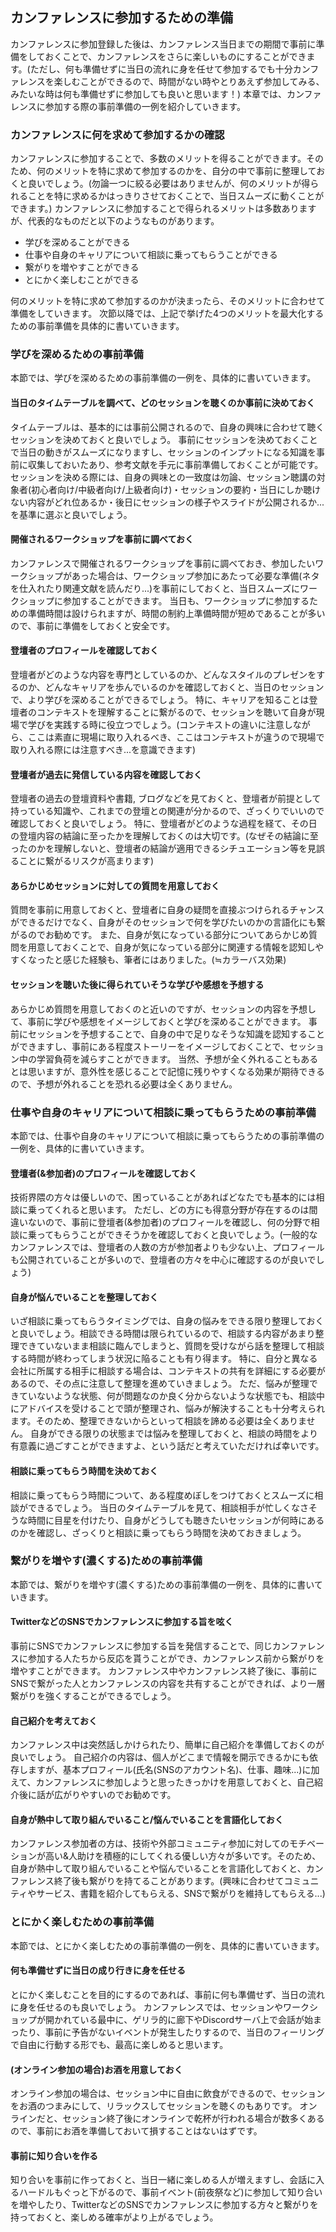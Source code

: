 ## カンファレンスに参加するための準備

カンファレンスに参加登録した後は、カンファレンス当日までの期間で事前に準備をしておくことで、カンファレンスをさらに楽しいものにすることができます。(ただし、何も準備せずに当日の流れに身を任せて参加するでも十分カンファレンスを楽しむことができるので、時間がない時やとりあえず参加してみる、みたいな時は何も準備せずに参加しても良いと思います！)
本章では、カンファレンスに参加する際の事前準備の一例を紹介していきます。

### カンファレンスに何を求めて参加するかの確認

カンファレンスに参加することで、多数のメリットを得ることができます。そのため、何のメリットを特に求めて参加するのかを、自分の中で事前に整理しておくと良いでしょう。(勿論一つに絞る必要はありませんが、何のメリットが得られることを特に求めるかはっきりさせておくことで、当日スムーズに動くことができます。)
カンファレンスに参加することで得られるメリットは多数ありますが、代表的なものだと以下のようなものがあります。

- 学びを深めることができる
- 仕事や自身のキャリアについて相談に乗ってもらうことができる
- 繋がりを増やすことができる
- とにかく楽しむことができる

何のメリットを特に求めて参加するのかが決まったら、そのメリットに合わせて準備をしていきます。
次節以降では、上記で挙げた4つのメリットを最大化するための事前準備を具体的に書いていきます。

### 学びを深めるための事前準備

本節では、学びを深めるための事前準備の一例を、具体的に書いていきます。

#### 当日のタイムテーブルを調べて、どのセッションを聴くのか事前に決めておく

タイムテーブルは、基本的には事前公開されるので、自身の興味に合わせて聴くセッションを決めておくと良いでしょう。
事前にセッションを決めておくことで当日の動きがスムーズになりますし、セッションのインプットになる知識を事前に収集しておいたあり、参考文献を手元に事前準備しておくことが可能です。
セッションを決める際には、自身の興味との一致度は勿論、セッション聴講の対象者(初心者向け/中級者向け/上級者向け)・セッションの要約・当日にしか聴けない内容がどれ位あるか・後日にセッションの様子やスライドが公開されるか...を基準に選ぶと良いでしょう。

#### 開催されるワークショップを事前に調べておく

カンファレンスで開催されるワークショップを事前に調べておき、参加したいワークショップがあった場合は、ワークショップ参加にあたって必要な準備(ネタを仕入れたり関連文献を読んだり...)を事前にしておくと、当日スムーズにワークショップに参加することができます。
当日も、ワークショップに参加するための準備時間は設けられますが、時間の制約上準備時間が短めであることが多いので、事前に準備をしておくと安全です。

#### 	登壇者のプロフィールを確認しておく

登壇者がどのような内容を専門としているのか、どんなスタイルのプレゼンをするのか、どんなキャリアを歩んでいるのかを確認しておくと、当日のセッションで、より学びを深めることができるでしょう。
特に、キャリアを知ることは登壇者のコンテキストを理解することに繋がるので、セッションを聴いて自身が現場で学びを実践する時に役立つでしょう。(コンテキストの違いに注意しながら、ここは素直に現場に取り入れるべき、ここはコンテキストが違うので現場で取り入れる際には注意すべき...を意識できます)

#### 登壇者が過去に発信している内容を確認しておく 

登壇者の過去の登壇資料や書籍, ブログなどを見ておくと、登壇者が前提として持っている知識や、これまでの登壇との関連が分かるので、ざっくりでいいので確認しておくと良いでしょう。
特に、登壇者がどのような過程を経て、その日の登壇内容の結論に至ったかを理解しておくのは大切です。(なぜその結論に至ったのかを理解しないと、登壇者の結論が適用できるシチュエーション等を見誤ることに繋がるリスクが高まります)

#### あらかじめセッションに対しての質問を用意しておく

質問を事前に用意しておくと、登壇者に自身の疑問を直接ぶつけられるチャンスができるだけでなく、自身がそのセッションで何を学びたいのかの言語化にも繋がるのでお勧めです。
また、自身が気になっている部分についてあらかじめ質問を用意しておくことで、自身が気になっている部分に関連する情報を認知しやすくなったと感じた経験も、筆者にはありました。(≒カラーバス効果)

#### セッションを聴いた後に得られていそうな学びや感想を予想する

あらかじめ質問を用意しておくのと近いのですが、セッションの内容を予想して、事前に学びや感想をイメージしておくと学びを深めることができます。
事前にセッションを予想することで、自身の中で足りなそうな知識を認知することができますし、事前にある程度ストーリーをイメージしておくことで、セッション中の学習負荷を減らすことができます。
当然、予想が全く外れることもあるとは思いますが、意外性を感じることで記憶に残りやすくなる効果が期待できるので、予想が外れることを恐れる必要は全くありません。

### 仕事や自身のキャリアについて相談に乗ってもらうための事前準備

本節では、仕事や自身のキャリアについて相談に乗ってもらうための事前準備の一例を、具体的に書いていきます。

#### 登壇者(&参加者)のプロフィールを確認しておく

技術界隈の方々は優しいので、困っていることがあればどなたでも基本的には相談に乗ってくれると思います。
ただし、どの方にも得意分野が存在するのは間違いないので、事前に登壇者(&参加者)のプロフィールを確認し、何の分野で相談に乗ってもらうことができそうかを確認しておくと良いでしょう。(一般的なカンファレンスでは、登壇者の人数の方が参加者よりも少ない上、プロフィールも公開されていることが多いので、登壇者の方々を中心に確認するのが良いでしょう)

#### 自身が悩んでいることを整理しておく

いざ相談に乗ってもらうタイミングでは、自身の悩みをできる限り整理しておくと良いでしょう。相談できる時間は限られているので、相談する内容があまり整理できていないまま相談に臨んでしまうと、質問を受けながら話を整理して相談する時間が終わってしまう状況に陥ることも有り得ます。
特に、自分と異なる会社に所属する相手に相談する場合は、コンテキストの共有を詳細にする必要があるので、その点に注意して整理を進めていきましょう。
ただ、悩みが整理できていないような状態、何が問題なのか良く分からないような状態でも、相談中にアドバイスを受けることで頭が整理され、悩みが解決することも十分考えられます。そのため、整理できないからといって相談を諦める必要は全くありません。
自身ができる限りの状態までは悩みを整理しておくと、相談の時間をより有意義に過ごすことができますよ、という話だと考えていただければ幸いです。

#### 相談に乗ってもらう時間を決めておく

相談に乗ってもらう時間について、ある程度めぼしをつけておくとスムーズに相談ができるでしょう。
当日のタイムテーブルを見て、相談相手が忙しくなさそうな時間に目星を付けたり、自身がどうしても聴きたいセッションが何時にあるのかを確認し、ざっくりと相談に乗ってもらう時間を決めておきましょう。

### 繋がりを増やす(濃くする)ための事前準備

本節では、繋がりを増やす(濃くする)ための事前準備の一例を、具体的に書いていきます。

#### TwitterなどのSNSでカンファレンスに参加する旨を呟く

事前にSNSでカンファレンスに参加する旨を発信することで、同じカンファレンスに参加する人たちから反応を貰うことができ、カンファレンス前から繋がりを増やすことができます。
カンファレンス中やカンファレンス終了後に、事前にSNSで繋がった人とカンファレンスの内容を共有することができれば、より一層繋がりを強くすることができるでしょう。

#### 自己紹介を考えておく

カンファレンス中は突然話しかけられたり、簡単に自己紹介を準備しておくのが良いでしょう。
自己紹介の内容は、個人がどこまで情報を開示できるかにも依存しますが、基本プロフィール(氏名(SNSのアカウント名)、仕事、趣味...)に加えて、カンファレンスに参加しようと思ったきっかけを用意しておくと、自己紹介後に話が広がりやすいのでお勧めです。

#### 自身が熱中して取り組んでいること/悩んでいることを言語化しておく

カンファレンス参加者の方は、技術や外部コミュニティ参加に対してのモチベーションが高い&人助けを積極的にしてくれる優しい方々が多いです。そのため、自身が熱中して取り組んでいることや悩んでいることを言語化しておくと、カンファレンス終了後も繋がりを持てることがあります。(興味に合わせてコミュニティやサービス、書籍を紹介してもらえる、SNSで繋がりを維持してもらえる...)

### とにかく楽しむための事前準備

本節では、とにかく楽しむための事前準備の一例を、具体的に書いていきます。

#### 何も準備せずに当日の成り行きに身を任せる

とにかく楽しむことを目的にするのであれば、事前に何も準備せず、当日の流れに身を任せるのも良いでしょう。
カンファレンスでは、セッションやワークショップが開かれている最中に、ゲリラ的に廊下やDiscordサーバ上で会話が始まったり、事前に予告がないイベントが発生したりするので、当日のフィーリングで自由に行動する形でも、最高に楽しめると思います。

#### (オンライン参加の場合)お酒を用意しておく

オンライン参加の場合は、セッション中に自由に飲食ができるので、セッションをお酒のつまみにして、リラックスしてセッションを聴くのもありです。
オンラインだと、セッション終了後にオンラインで乾杯が行われる場合が数多くあるので、事前にお酒を準備しておいて損することはないはずです。

#### 事前に知り合いを作る

知り合いを事前に作っておくと、当日一緒に楽しめる人が増えますし、会話に入るハードルもぐっと下がるので、事前イベント(前夜祭など)に参加して知り合いを増やしたり、TwitterなどのSNSでカンファレンスに参加する方々と繋がりを持っておくと、楽しめる確率がより上がるでしょう。